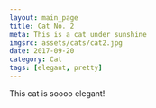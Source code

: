 ```yaml
---
layout: main_page
title: Cat No. 2
meta: This is a cat under sunshine
imgsrc: assets/cats/cat2.jpg
date: 2017-09-20
category: Cat
tags: [elegant, pretty]
---
```


This cat is soooo elegant!